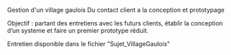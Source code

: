 Gestion d'un village gaulois 
Du contact client a la conception et prototypage

Objectif : partant des entretiens avec les futurs clients, établir la conception d’un systeme et 
faire un premier prototype réduit. 

Entretien disponible dans le fichier "Sujet_VillageGaulois"
